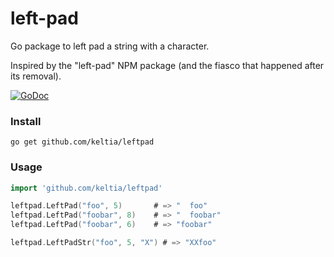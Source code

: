 left-pad
========
Go package to left pad a string with a character.

Inspired by the "left-pad" NPM package (and the fiasco that happened after its removal).

[![GoDoc](https://godoc.org/github.com/keltia/leftpad?status.svg)](https://godoc.org/github.com/keltia/leftpad)

### Install

```
go get github.com/keltia/leftpad 
```

### Usage

```Go
import 'github.com/keltia/leftpad'

leftpad.LeftPad("foo", 5)       # => "  foo"
leftpad.LeftPad("foobar", 8)    # => "  foobar"
leftpad.LeftPad("foobar", 6)    # => "foobar"

leftpad.LeftPadStr("foo", 5, "X") # => "XXfoo"
```
